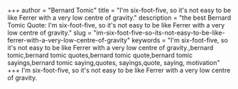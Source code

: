 +++
author = "Bernard Tomic"
title = "I'm six-foot-five, so it's not easy to be like Ferrer with a very low centre of gravity."
description = "the best Bernard Tomic Quote: I'm six-foot-five, so it's not easy to be like Ferrer with a very low centre of gravity."
slug = "im-six-foot-five-so-its-not-easy-to-be-like-ferrer-with-a-very-low-centre-of-gravity"
keywords = "I'm six-foot-five, so it's not easy to be like Ferrer with a very low centre of gravity.,bernard tomic,bernard tomic quotes,bernard tomic quote,bernard tomic sayings,bernard tomic saying,quotes, sayings,quote, saying, motivation"
+++
I'm six-foot-five, so it's not easy to be like Ferrer with a very low centre of gravity.
